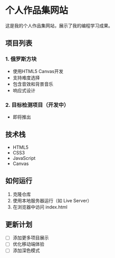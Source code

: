 # 个人作品集网站

这是我的个人作品集网站，展示了我的编程学习成果。

## 项目列表

### 1. 俄罗斯方块
- 使用HTML5 Canvas开发
- 支持难度选择
- 包含音效和背景音乐
- 响应式设计

### 2. 目标检测项目（开发中）
- 即将推出

## 技术栈
- HTML5
- CSS3
- JavaScript
- Canvas

## 如何运行

1. 克隆仓库
2. 使用本地服务器运行（如 Live Server）
3. 在浏览器中访问 index.html

## 更新计划
- [ ] 添加更多项目展示
- [ ] 优化移动端体验
- [ ] 添加深色模式 